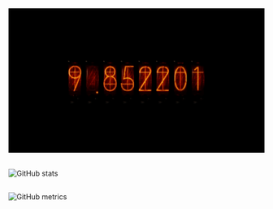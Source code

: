 <img src='https://github.com/ibrahimha7/ibrahimha7/blob/main/time2.gif' alt='github'>


## 
![GitHub stats](https://github-readme-stats.vercel.app/api?username=ibrahimha7&show_icons=true&count_private=true&theme=great-gatsby)
##
![GitHub metrics](https://metrics.lecoq.io/ibrahimha7)  
